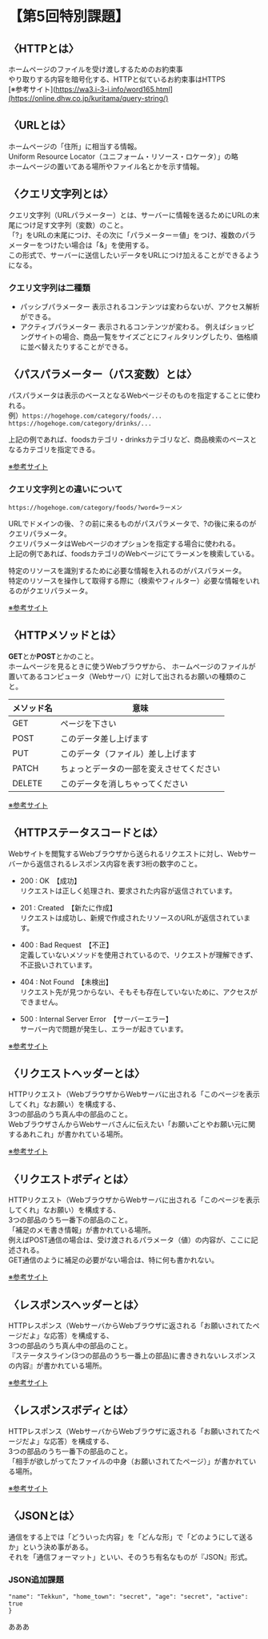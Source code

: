 # 【第5回特別課題】
## 〈HTTPとは〉
ホームページのファイルを受け渡しするためのお約束事  
やり取りする内容を暗号化する、HTTPと似ているお約束事はHTTPS  
[※参考サイト](https://wa3.i-3-i.info/word165.html](https://online.dhw.co.jp/kuritama/query-string/)

## 〈URLとは〉
ホームページの「住所」に相当する情報。  
Uniform Resource Locator（ユニフォーム・リソース・ロケータ）」の略  
ホームページの置いてある場所やファイル名とかを示す情報。

## 〈クエリ文字列とは〉
クエリ文字列（URLパラメーター）とは、サーバーに情報を送るためにURLの末尾につけ足す文字列（変数）のこと。  
「?」をURLの末尾につけ、その次に「パラメーター＝値」をつけ、複数のパラメーターをつけたい場合は「&」を使用する。  
この形式で、サーバーに送信したいデータをURLにつけ加えることができるようになる。  

### クエリ文字列は二種類
* パッシブパラメーター
表示されるコンテンツは変わらないが、アクセス解析ができる。
* アクティブパラメーター
表示されるコンテンツが変わる。
例えばショッピングサイトの場合、商品一覧をサイズごとにフィルタリングしたり、価格順に並べ替えたりすることができる。

## 〈パスパラメーター（パス変数）とは〉
パスパラメータは表示のベースとなるWebページそのものを指定することに使われる。  
例）`https://hogehoge.com/category/foods/...`  
`https://hogehoge.com/category/drinks/...`  

上記の例であれば、foodsカテゴリ・drinksカテゴリなど、商品検索のベースとなるカテゴリを指定できる。

[※参考サイト](https://buuuuuuun3939.hatenablog.com/entry/2022/05/18/130147)

### クエリ文字列との違いについて
`https://hogehoge.com/category/foods/?word=ラーメン`  

URLでドメインの後、？の前に来るものがパスパラメータで、?の後に来るのがクエリパラメータ。  
クエリパラメータはWebページのオプションを指定する場合に使われる。  
上記の例であれば、foodsカテゴリのWebページにてラーメンを検索している。  

特定のリソースを識別するために必要な情報を入れるのがパスパラメータ。  
特定のリソースを操作して取得する際に（検索やフィルター）必要な情報をいれるのがクエリパラメータ。  

[※参考サイト](https://buuuuuuun3939.hatenablog.com/entry/2022/05/18/130147)

## 〈HTTPメソッドとは〉
**GET**とか**POST**とかのこと。  
ホームページを見るときに使うWebブラウザから、
ホームページのファイルが置いてあるコンピュータ（Webサーバ）に対して出されるお願いの種類のこと。

| メソッド名 | 意味 |
| ---- | ---- |
| GET | ページを下さい |
| POST | このデータ差し上げます |
| PUT | このデータ（ファイル）差し上げます |
| PATCH | ちょっとデータの一部を変えさせてください |
| DELETE | このデータを消しちゃってください |

[※参考サイト](https://wa3.i-3-i.info/word11405.html)

## 〈HTTPステータスコードとは〉
Webサイトを閲覧するWebブラウザから送られるリクエストに対し、Webサーバーから返信されるレスポンス内容を表す3桁の数字のこと。

* 200 : OK　【成功】  
リクエストは正しく処理され、要求された内容が返信されています。
* 201 : Created　【新たに作成】  
リクエストは成功し、新規で作成されたリソースのURLが返信されています。

* 400 : Bad Request　【不正】  
定義していないメソッドを使用されているので、リクエストが理解できず、不正扱いされています。

* 404 : Not Found　【未検出】  
リクエスト先が見つからない、そもそも存在していないために、アクセスができません。

* 500 : Internal Server Error　【サーバーエラー】  
サーバー内で問題が発生し、エラーが起きています。

[※参考サイト](https://digital-marketing.jp/seo/http-status-code/)

## 〈リクエストヘッダーとは〉
HTTPリクエスト（WebブラウザからWebサーバに出される「このページを表示してくれ」なお願い）を構成する、   
3つの部品のうち真ん中の部品のこと。   
WebブラウザさんからWebサーバさんに伝えたい「お願いごとやお願い元に関するあれこれ」が書かれている場所。   

[※参考サイト](https://wa3.i-3-i.info/word1844.html)

## 〈リクエストボディとは〉
HTTPリクエスト（WebブラウザからWebサーバに出される「このページを表示してくれ」なお願い）を構成する、   
3つの部品のうち一番下の部品のこと。  
「補足のメモ書き情報」が書かれている場所。  
例えばPOST通信の場合は、受け渡されるパラメータ（値）の内容が、ここに記述される。  
GET通信のように補足の必要がない場合は、特に何も書かれない。

[※参考サイト](https://wa3.i-3-i.info/word1845.html)

## 〈レスポンスヘッダーとは〉
HTTPレスポンス（WebサーバからWebブラウザに返される「お願いされてたページだよ」な応答）を構成する、   
3つの部品のうち真ん中の部品のこと。   
『ステータスライン(3つの部品のうち一番上の部品)に書ききれないレスポンスの内容』が書かれている場所。   

[※参考サイト](https://wa3.i-3-i.info/word1847.html)

## 〈レスポンスボディとは〉
HTTPレスポンス（WebサーバからWebブラウザに返される「お願いされてたページだよ」な応答）を構成する、  
3つの部品のうち一番下の部品のこと。  
「相手が欲しがってたファイルの中身（お願いされてたページ）」が書かれている場所。  

[※参考サイト](https://wa3.i-3-i.info/word1848.html)

## 〈JSONとは〉
通信をする上では「どういった内容」を「どんな形」で「どのようにして送るか」という決め事がある。   
それを「通信フォーマット」といい、そのうち有名なものが『JSON』形式。   

### JSON追加課題

``` {
"name": "Tekkun", "home_town": "secret", "age": "secret", "active": true
}
```


あああ



